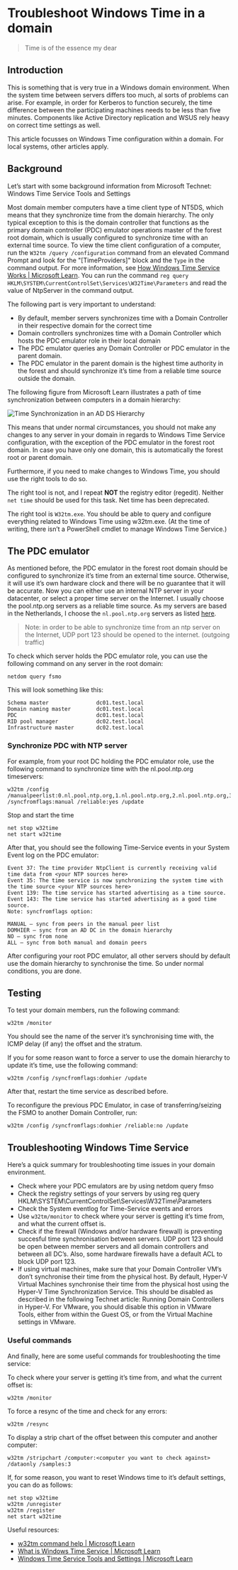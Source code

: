 # Troubleshoot Windows Time in a domain

> Time is of the essence my dear

## Introduction

This is something that is very true in a Windows domain environment. When the system time between servers differs too much, al sorts of problems can arise. For example, in order for Kerberos to function securely, the time difference between the participating machines needs to be less than five minutes. Components like Active Directory replication and WSUS rely heavy on correct time settings as well.

This article focusses on Windows Time configuration within a domain. For local systems, other articles apply.

## Background

Let’s start with some background information from Microsoft Technet: Windows Time Service Tools and Settings

Most domain member computers have a time client type of NT5DS, which means that they synchronize time from the domain hierarchy. The only typical exception to this is the domain controller that functions as the primary domain controller (PDC) emulator operations master of the forest root domain, which is usually configured to synchronize time with an external time source. To view the time client configuration of a computer, run the `W32tm /query /configuration` command from an elevated Command Prompt and look for the "[TimeProviders]" block and the `Type` in the command output. For more information, see [How Windows Time Service Works | Microsoft Learn](https://learn.microsoft.com/en-us/windows-server/networking/windows-time-service/How-the-Windows-Time-Service-Works). You can run the command `reg query HKLM\SYSTEM\CurrentControlSet\Services\W32Time\Parameters` and read the value of NtpServer in the command output.

The following part is very important to understand:

- By default, member servers synchronizes time with a Domain Controller in their respective domain for the correct time
- Domain controllers synchronizes time with a Domain Controller which hosts the PDC emulator role in their local domain
- The PDC emulator queries any Domain Controller or PDC emulator in the parent domain.
- The PDC emulator in the parent domain is the highest time authority in the forest and should synchronize it’s time from a reliable time source outside the domain.

The following figure from Microsoft Learn illustrates a path of time synchronization between computers in a domain hierarchy:

![Time Synchronization in an AD DS Hierarchy](/assets/images/post-2022-09-mslearn-time-synchronization-hierarchy.gif)

This means that under normal circumstances, you should not make any changes to any server in your domain in regards to Windows Time Service configuration, with the exception of the PDC emulator in the forest root domain.
In case you have only one domain, this is automatically the forest root or parent domain.

Furthermore, if you need to make changes to Windows Time, you should use the right tools to do so.

The right tool is not, and I repeat **NOT** the registry editor (regedit). Neither `net time` should be used for this task. Net time has been deprecated.

The right tool is `W32tm.exe`. You should be able to query and configure everything related to Windows Time using w32tm.exe. (At the time of writing, there isn’t a PowerShell cmdlet to manage Windows Time Service.)

## The PDC emulator

As mentioned before, the PDC emulator in the forest root domain should be configured to synchronize it’s time from an external time source. Otherwise, it will use it’s own hardware clock and there will be no guarantee that it will be accurate. Now you can either use an internal NTP server in your datacenter, or select a proper time server on the Internet. I usually choose the pool.ntp.org servers as a reliable time source. As my servers are based in the Netherlands, I choose the `nl.pool.ntp.org` servers as listed [here](https://www.ntppool.org/zone/@).

> Note: in order to be able to synchronize time from an ntp server on the Internet, UDP port 123 should be opened to the internet. (outgoing traffic)

To check which server holds the PDC emulator role, you can use the following command on any server in the root domain:

```shell
netdom query fsmo
```

This will look something like this:

```shell
Schema master               dc01.test.local
Domain naming master        dc01.test.local
PDC                         dc01.test.local
RID pool manager            dc02.test.local
Infrastructure master       dc02.test.local
```

### Synchronize PDC with NTP server

For example, from your root DC holding the PDC emulator role, use the following command to synchronize time with the nl.pool.ntp.org timeservers:

```shell
w32tm /config /manualpeerlist:0.nl.pool.ntp.org,1.nl.pool.ntp.org,2.nl.pool.ntp.org,3.nl.pool.ntp.org /syncfromflags:manual /reliable:yes /update
```

Stop and start the time

```shell
net stop w32time
net start w32time
```

After that, you should see the following Time-Service events in your System Event log on the PDC emulator:

```shell
Event 37: The time provider NtpClient is currently receiving valid time data from <your NTP sources here>
Event 35: The time service is now synchronizing the system time with the time source <your NTP sources here>
Event 139: The time service has started advertising as a time source.
Event 143: The time service has started advertising as a good time source.
Note: syncfromflags option:

MANUAL – sync from peers in the manual peer list
DOMHIER – sync from an AD DC in the domain hierarchy
NO – sync from none
ALL – sync from both manual and domain peers
```

After configuring your root PDC emulator, all other servers should by default use the domain hierarchy to synchronise the time. So under normal conditions, you are done.

## Testing

To test your domain members, run the following command:

```shell
w32tm /monitor
```

You should see the name of the server it’s synchronising time with, the ICMP delay (if any) the offset and the stratum.

If you for some reason want to force a server to use the domain hierarchy to update it’s time, use the following command:

```shell
w32tm /config /syncfromflags:domhier /update
```

After that, restart the time service as described before.

To reconfigure the previous PDC Emulator, in case of transferring/seizing the FSMO to another Domain Controller, run:

```shell
w32tm /config /syncfromflags:domhier /reliable:no /update
```

## Troubleshooting Windows Time Service 

Here’s a quick summary for troubleshooting time issues in your domain environment.

- Check where your PDC emulators are by using netdom query fmso
- Check the registry settings of your servers by using reg query HKLM\SYSTEM\CurrentControlSet\Services\W32Time\Parameters
- Check the System eventlog for Time-Service events and errors
- Use `w32tm/monitor` to check where your server is getting it’s time from, and what the current offset is.
- Check if the firewall (Windows and/or hardware firewall) is preventing succesful time synchronisation between servers. UDP port 123 should be open between member servers and all domain controllers and between all DC’s. Also, some hardware firewalls have a default ACL to block UDP port 123.
- If using virtual machines, make sure that your Domain Controller VM’s don’t synchronise their time from the physical host. By default, Hyper-V Virtual Machines synchronise their time from the physical host using the Hyper-V Time Synchronization Service. This should be disabled as described in the following Technet article: Running Domain Controllers in Hyper-V. For VMware, you should disable this option in VMware Tools, either from within the Guest OS, or from the Virtual Machine settings in VMware.

### Useful commands

And finally, here are some useful commands for troubleshooting the time service:

To check where your server is getting it’s time from, and what the current offset is:

```shell
w32tm /monitor
```

To force a resync of the time and check for any errors:

```shell
w32tm /resync
```

To display a strip chart of the offset between this computer and another computer:

```shell
w32tm /stripchart /computer:<computer you want to check against> /dataonly /samples:3
```

If, for some reason, you want to reset Windows time to it’s default settings, you can do as follows:

```shell
net stop w32time
w32tm /unregister
w32tm /register
net start w32time
```

Useful resources:

- [w32tm command help | Microsoft Learn](https://learn.microsoft.com/en-us/windows-server/networking/windows-time-service/windows-time-service-tools-and-settings?source=recommendations#run-w32tmexe)
- [What is Windows Time Service | Microsoft Learn](https://learn.microsoft.com/en-us/archive/blogs/w32time/what-is-windows-time-service)
- [Windows Time Service Tools and Settings | Microsoft Learn](https://learn.microsoft.com/en-us/windows-server/networking/windows-time-service/windows-time-service-tools-and-settings)

